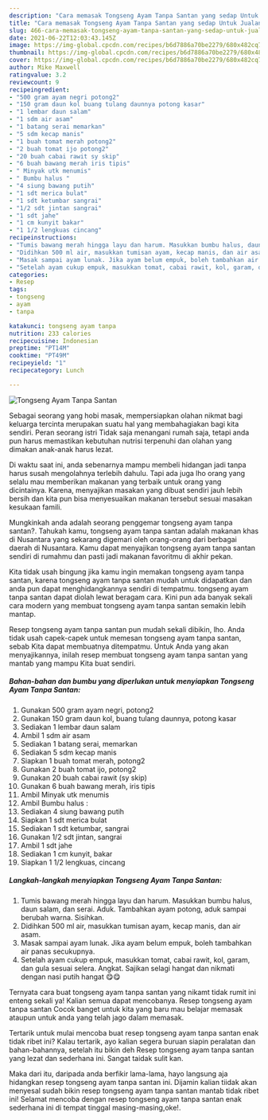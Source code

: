 ```yaml
---
description: "Cara memasak Tongseng Ayam Tanpa Santan yang sedap Untuk Jualan"
title: "Cara memasak Tongseng Ayam Tanpa Santan yang sedap Untuk Jualan"
slug: 466-cara-memasak-tongseng-ayam-tanpa-santan-yang-sedap-untuk-jualan
date: 2021-06-22T12:03:43.145Z
image: https://img-global.cpcdn.com/recipes/b6d7886a70be2279/680x482cq70/tongseng-ayam-tanpa-santan-foto-resep-utama.jpg
thumbnail: https://img-global.cpcdn.com/recipes/b6d7886a70be2279/680x482cq70/tongseng-ayam-tanpa-santan-foto-resep-utama.jpg
cover: https://img-global.cpcdn.com/recipes/b6d7886a70be2279/680x482cq70/tongseng-ayam-tanpa-santan-foto-resep-utama.jpg
author: Mike Maxwell
ratingvalue: 3.2
reviewcount: 9
recipeingredient:
- "500 gram ayam negri potong2"
- "150 gram daun kol buang tulang daunnya potong kasar"
- "1 lembar daun salam"
- "1 sdm air asam"
- "1 batang serai memarkan"
- "5 sdm kecap manis"
- "1 buah tomat merah potong2"
- "2 buah tomat ijo potong2"
- "20 buah cabai rawit sy skip"
- "6 buah bawang merah iris tipis"
- " Minyak utk menumis"
- " Bumbu halus "
- "4 siung bawang putih"
- "1 sdt merica bulat"
- "1 sdt ketumbar sangrai"
- "1/2 sdt jintan sangrai"
- "1 sdt jahe"
- "1 cm kunyit bakar"
- "1 1/2 lengkuas cincang"
recipeinstructions:
- "Tumis bawang merah hingga layu dan harum. Masukkan bumbu halus, daun salam, dan serai. Aduk. Tambahkan ayam potong, aduk sampai berubah warna. Sisihkan."
- "Didihkan 500 ml air, masukkan tumisan ayam, kecap manis, dan air asam."
- "Masak sampai ayam lunak. Jika ayam belum empuk, boleh tambahkan air panas secukupnya."
- "Setelah ayam cukup empuk, masukkan tomat, cabai rawit, kol, garam, dan gula sesuai selera. Angkat. Sajikan selagi hangat dan nikmati dengan nasi putih hangat 😋😋"
categories:
- Resep
tags:
- tongseng
- ayam
- tanpa

katakunci: tongseng ayam tanpa 
nutrition: 233 calories
recipecuisine: Indonesian
preptime: "PT14M"
cooktime: "PT49M"
recipeyield: "1"
recipecategory: Lunch

---
```



![Tongseng Ayam Tanpa Santan](https://img-global.cpcdn.com/recipes/b6d7886a70be2279/680x482cq70/tongseng-ayam-tanpa-santan-foto-resep-utama.jpg)

Sebagai seorang yang hobi masak, mempersiapkan olahan nikmat bagi keluarga tercinta merupakan suatu hal yang membahagiakan bagi kita sendiri. Peran seorang istri Tidak saja menangani rumah saja, tetapi anda pun harus memastikan kebutuhan nutrisi terpenuhi dan olahan yang dimakan anak-anak harus lezat.

Di waktu  saat ini, anda sebenarnya mampu membeli hidangan jadi tanpa harus susah mengolahnya terlebih dahulu. Tapi ada juga lho orang yang selalu mau memberikan makanan yang terbaik untuk orang yang dicintainya. Karena, menyajikan masakan yang dibuat sendiri jauh lebih bersih dan kita pun bisa menyesuaikan makanan tersebut sesuai masakan kesukaan famili. 



Mungkinkah anda adalah seorang penggemar tongseng ayam tanpa santan?. Tahukah kamu, tongseng ayam tanpa santan adalah makanan khas di Nusantara yang sekarang digemari oleh orang-orang dari berbagai daerah di Nusantara. Kamu dapat menyajikan tongseng ayam tanpa santan sendiri di rumahmu dan pasti jadi makanan favoritmu di akhir pekan.

Kita tidak usah bingung jika kamu ingin memakan tongseng ayam tanpa santan, karena tongseng ayam tanpa santan mudah untuk didapatkan dan anda pun dapat menghidangkannya sendiri di tempatmu. tongseng ayam tanpa santan dapat diolah lewat beragam cara. Kini pun ada banyak sekali cara modern yang membuat tongseng ayam tanpa santan semakin lebih mantap.

Resep tongseng ayam tanpa santan pun mudah sekali dibikin, lho. Anda tidak usah capek-capek untuk memesan tongseng ayam tanpa santan, sebab Kita dapat membuatnya ditempatmu. Untuk Anda yang akan menyajikannya, inilah resep membuat tongseng ayam tanpa santan yang mantab yang mampu Kita buat sendiri.

<!--inarticleads1-->

##### Bahan-bahan dan bumbu yang diperlukan untuk menyiapkan Tongseng Ayam Tanpa Santan:

1. Gunakan 500 gram ayam negri, potong2
1. Gunakan 150 gram daun kol, buang tulang daunnya, potong kasar
1. Sediakan 1 lembar daun salam
1. Ambil 1 sdm air asam
1. Sediakan 1 batang serai, memarkan
1. Sediakan 5 sdm kecap manis
1. Siapkan 1 buah tomat merah, potong2
1. Gunakan 2 buah tomat ijo, potong2
1. Gunakan 20 buah cabai rawit (sy skip)
1. Gunakan 6 buah bawang merah, iris tipis
1. Ambil  Minyak utk menumis
1. Ambil  Bumbu halus :
1. Sediakan 4 siung bawang putih
1. Siapkan 1 sdt merica bulat
1. Sediakan 1 sdt ketumbar, sangrai
1. Gunakan 1/2 sdt jintan, sangrai
1. Ambil 1 sdt jahe
1. Sediakan 1 cm kunyit, bakar
1. Siapkan 1 1/2 lengkuas, cincang




<!--inarticleads2-->

##### Langkah-langkah menyiapkan Tongseng Ayam Tanpa Santan:

1. Tumis bawang merah hingga layu dan harum. Masukkan bumbu halus, daun salam, dan serai. Aduk. Tambahkan ayam potong, aduk sampai berubah warna. Sisihkan.
1. Didihkan 500 ml air, masukkan tumisan ayam, kecap manis, dan air asam.
1. Masak sampai ayam lunak. Jika ayam belum empuk, boleh tambahkan air panas secukupnya.
1. Setelah ayam cukup empuk, masukkan tomat, cabai rawit, kol, garam, dan gula sesuai selera. Angkat. Sajikan selagi hangat dan nikmati dengan nasi putih hangat 😋😋




Ternyata cara buat tongseng ayam tanpa santan yang nikamt tidak rumit ini enteng sekali ya! Kalian semua dapat mencobanya. Resep tongseng ayam tanpa santan Cocok banget untuk kita yang baru mau belajar memasak ataupun untuk anda yang telah jago dalam memasak.

Tertarik untuk mulai mencoba buat resep tongseng ayam tanpa santan enak tidak ribet ini? Kalau tertarik, ayo kalian segera buruan siapin peralatan dan bahan-bahannya, setelah itu bikin deh Resep tongseng ayam tanpa santan yang lezat dan sederhana ini. Sangat taidak sulit kan. 

Maka dari itu, daripada anda berfikir lama-lama, hayo langsung aja hidangkan resep tongseng ayam tanpa santan ini. Dijamin kalian tiidak akan menyesal sudah bikin resep tongseng ayam tanpa santan mantab tidak ribet ini! Selamat mencoba dengan resep tongseng ayam tanpa santan enak sederhana ini di tempat tinggal masing-masing,oke!.

